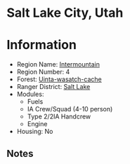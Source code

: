 
Salt Lake City, Utah
====================
  
# Information  
* Region Name: [Intermountain]()  
* Region Number: 4  
* Forest: [Uinta-wasatch-cache](http://www.fs.usda.gov/uwcnf)  
* Ranger District: [Salt Lake]()  
* Modules:  
  - Fuels  
  - IA Crew/Squad (4-10 person)  
  - Type 2/2IA Handcrew  
  - Engine  
* Housing: No  
  
## Notes

